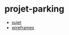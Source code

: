 # projet-parking

* [sujet](https://docs.google.com/document/d/1TufLvBnREAz4YwDpChjv4xIopmFkkq6fMcnmZPdgsxw/edit#)
* [wireframes](https://whimsical.com/gestpark-Xvmu6AW17tqjKco4qcWRSz)
